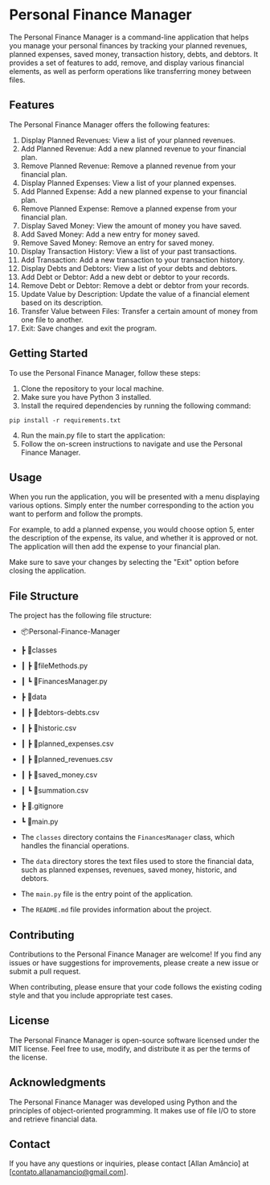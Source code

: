 # Personal Finance Manager

The Personal Finance Manager is a command-line application that helps you manage your personal finances by tracking your planned revenues, planned expenses, saved money, transaction history, debts, and debtors. It provides a set of features to add, remove, and display various financial elements, as well as perform operations like transferring money between files.

## Features

The Personal Finance Manager offers the following features:

1. Display Planned Revenues: View a list of your planned revenues.
2. Add Planned Revenue: Add a new planned revenue to your financial plan.
3. Remove Planned Revenue: Remove a planned revenue from your financial plan.
4. Display Planned Expenses: View a list of your planned expenses.
5. Add Planned Expense: Add a new planned expense to your financial plan.
6. Remove Planned Expense: Remove a planned expense from your financial plan.
7. Display Saved Money: View the amount of money you have saved.
8. Add Saved Money: Add a new entry for money saved.
9. Remove Saved Money: Remove an entry for saved money.
10. Display Transaction History: View a list of your past transactions.
11. Add Transaction: Add a new transaction to your transaction history.
12. Display Debts and Debtors: View a list of your debts and debtors.
13. Add Debt or Debtor: Add a new debt or debtor to your records.
14. Remove Debt or Debtor: Remove a debt or debtor from your records.
15. Update Value by Description: Update the value of a financial element based on its description.
16. Transfer Value between Files: Transfer a certain amount of money from one file to another.
17. Exit: Save changes and exit the program.

## Getting Started

To use the Personal Finance Manager, follow these steps:

1. Clone the repository to your local machine.
2. Make sure you have Python 3 installed.
3. Install the required dependencies by running the following command:

`pip install -r requirements.txt`

4. Run the main.py file to start the application:
5. Follow the on-screen instructions to navigate and use the Personal Finance Manager.

## Usage

When you run the application, you will be presented with a menu displaying various options. Simply enter the number corresponding to the action you want to perform and follow the prompts.

For example, to add a planned expense, you would choose option 5, enter the description of the expense, its value, and whether it is approved or not. The application will then add the expense to your financial plan.

Make sure to save your changes by selecting the "Exit" option before closing the application.

## File Structure

The project has the following file structure:

- 📦Personal-Finance-Manager
- ┣ 📂classes
- ┃ ┣ 📜fileMethods.py
- ┃ ┗ 📜FinancesManager.py
- ┣ 📂data
- ┃ ┣ 📜debtors-debts.csv
- ┃ ┣ 📜historic.csv
- ┃ ┣ 📜planned_expenses.csv
- ┃ ┣ 📜planned_revenues.csv
- ┃ ┣ 📜saved_money.csv
- ┃ ┗ 📜summation.csv
- ┣ 📜.gitignore
- ┗ 📜main.py

- The `classes` directory contains the `FinancesManager` class, which handles the financial operations.
- The `data` directory stores the text files used to store the financial data, such as planned expenses, revenues, saved money, historic, and debtors.
- The `main.py` file is the entry point of the application.
- The `README.md` file provides information about the project.

## Contributing

Contributions to the Personal Finance Manager are welcome! If you find any issues or have suggestions for improvements, please create a new issue or submit a pull request.

When contributing, please ensure that your code follows the existing coding style and that you include appropriate test cases.

## License

The Personal Finance Manager is open-source software licensed under the MIT license. Feel free to use, modify, and distribute it as per the terms of the license.

## Acknowledgments

The Personal Finance Manager was developed using Python and the principles of object-oriented programming. It makes use of file I/O to store and retrieve financial data.

## Contact

If you have any questions or inquiries, please contact [Allan Amâncio] at [contato.allanamancio@gmail.com].
